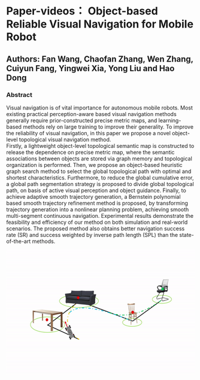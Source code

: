 # Paper-videos： Object-based Reliable Visual Navigation for Mobile Robot
## Authors: Fan Wang, Chaofan Zhang, Wen Zhang, Cuiyun Fang, Yingwei Xia, Yong Liu and Hao Dong

### Abstract 
Visual navigation is of vital importance for autonomous mobile robots.
Most existing practical perception-aware based visual navigation methods generally require prior-constructed precise metric maps, and learning-based methods rely on large training to improve their generality. To improve the reliability of visual navigation, in this paper we propose a novel object-level topological visual navigation method.  
Firstly, a lightweight object-level topological semantic map is constructed to release the dependence on precise metric map, where the semantic associations between objects are stored via graph memory and topological organization is performed.  Then, we propose an object-based heuristic graph search method to select the global topological path with optimal and shortest characteristics. Furthermore, to reduce the global cumulative error, a global path segmentation strategy is proposed to divide global topological path, on basis of active visual perception and object guidance. Finally, to achieve adaptive smooth trajectory generation, a  Bernstein polynomial based smooth trajectory refinement method is proposed, by transforming trajectory generation into a nonlinear planning problem, achieving smooth multi-segment continuous navigation. Experimental results demonstrate the feasibility and efficiency of our method on both simulation and real-world scenarios. The proposed method also obtains better navigation success rate (SR) and success weighted by inverse path length (SPL) than the state-of-the-art methods.

<div align=center><img width="600" height="338" src="https://github.com/CASHIPS-ComputerVision/Paper-videos/blob/main/Global%20segmented%20smooth%20trajectory%20generation.gif"/></div>
